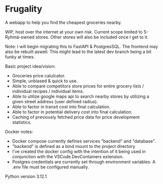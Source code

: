 # Frugality

A webapp to help you find the cheapest groceries nearby.

WIP, host over the internet at your own risk. 
Current scope limited to S-Ryhmä-owned stores.
Other stores will also be included once I get to it.

Note:
I will begin migrating this to FastAPI & PostgresSQL. The frontend may also be rebuilt aswell. This might lead to the latest dev branch being a bit funky at times.

Basic project idea/vision:
- Groceries price calulcator.
- Simple, unbiased & quick to use.
- Able to compare competitors store prices for entire grocery lists / individual recipes / individual items.
- Able to utilize google maps api to search nearby stores by utilizing a given street address (user defined radius).
- Able to factor in transit cost into final calculation.
- Able to factor in potential delivery cost into final calculation.
- Caching of previously fetched price data for price development statistics.

Docker notes:
- Docker compose currently defines services "backend" and "database".
- "backend" is defined as a bind mount to the project directory
- I've created the docker config with the intention of it being used in conjunction with the VSCode DevContainers extension.
- Postgres credentials are currently set through environment variables. A .env file must be configured manually.

Python version 3.12.1